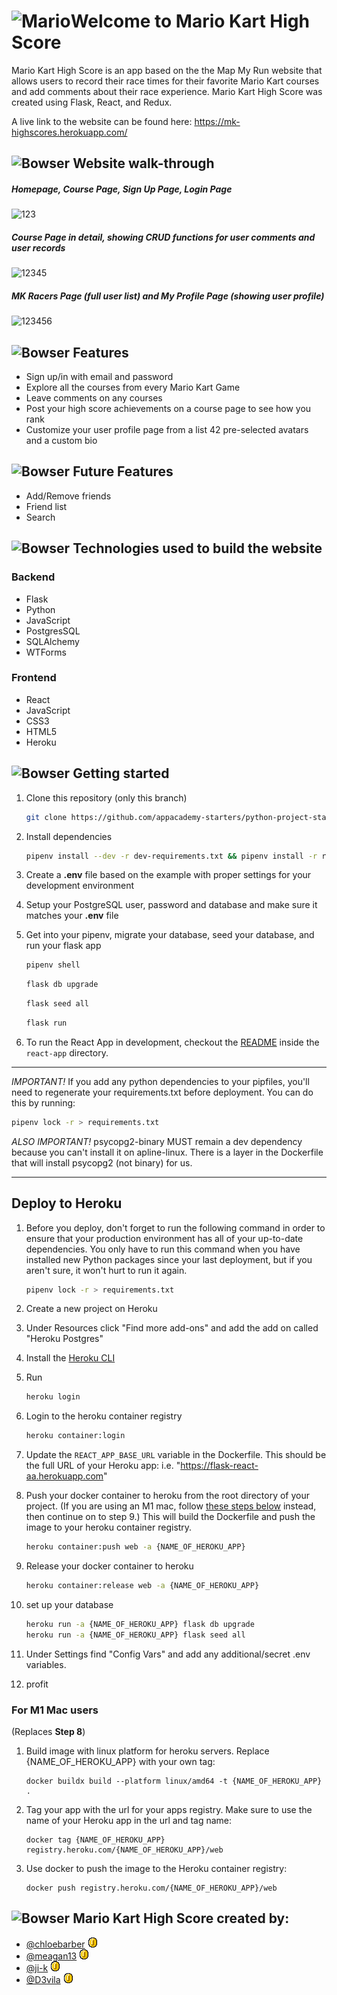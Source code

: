 # ![Mario](https://emojis.slackmojis.com/emojis/images/1450319446/47/mario.gif?1450319446)Welcome to Mario Kart High Score 
Mario Kart High Score is an app based on the the Map My Run website that allows users to record their race times for their favorite Mario Kart courses and add comments about their race experience. Mario Kart High Score was created using Flask, React, and Redux.

A live link to the website can be found here: https://mk-highscores.herokuapp.com/

## ![Bowser](https://emojis.slackmojis.com/emojis/images/1494971113/2264/bowsermariokart.gif?1494971113) Website walk-through
##### Homepage, Course Page, Sign Up Page, Login Page
![123](https://user-images.githubusercontent.com/79862908/130370698-7e7df97c-6b0e-4dc0-af46-f1bfb5c4da4a.gif)

##### Course Page in detail, showing CRUD functions for user comments and user records
![12345](https://user-images.githubusercontent.com/79862908/130370717-2db9871a-ec0b-4069-b70f-82c2449139ca.gif)

##### MK Racers Page (full user list) and My Profile Page (showing user profile)
![123456](https://user-images.githubusercontent.com/79862908/130370730-e517e717-7a21-4705-ac96-2e2d3de3a57f.gif)

## ![Bowser](https://emojis.slackmojis.com/emojis/images/1494971113/2264/bowsermariokart.gif?1494971113) Features
* Sign up/in with email and password
* Explore all the courses from every Mario Kart Game
* Leave comments on any courses
* Post your high score achievements on a course page to see how you rank
* Customize your user profile page from a list 42 pre-selected avatars and a custom bio

## ![Bowser](https://emojis.slackmojis.com/emojis/images/1494971113/2264/bowsermariokart.gif?1494971113) Future Features
* Add/Remove friends
* Friend list
* Search 


## ![Bowser](https://emojis.slackmojis.com/emojis/images/1494971113/2264/bowsermariokart.gif?1494971113) Technologies used to build the website
### Backend
* Flask
* Python
* JavaScript
* PostgresSQL
* SQLAlchemy
* WTForms
### Frontend
* React
* JavaScript
* CSS3
* HTML5
* Heroku

## ![Bowser](https://emojis.slackmojis.com/emojis/images/1494971113/2264/bowsermariokart.gif?1494971113) Getting started

1. Clone this repository (only this branch)

   ```bash
   git clone https://github.com/appacademy-starters/python-project-starter.git
   ```

2. Install dependencies

      ```bash
      pipenv install --dev -r dev-requirements.txt && pipenv install -r requirements.txt
      ```

3. Create a **.env** file based on the example with proper settings for your
   development environment
4. Setup your PostgreSQL user, password and database and make sure it matches your **.env** file

5. Get into your pipenv, migrate your database, seed your database, and run your flask app

   ```bash
   pipenv shell
   ```

   ```bash
   flask db upgrade
   ```

   ```bash
   flask seed all
   ```

   ```bash
   flask run
   ```

6. To run the React App in development, checkout the [README](./react-app/README.md) inside the `react-app` directory.

***
*IMPORTANT!*
   If you add any python dependencies to your pipfiles, you'll need to regenerate your requirements.txt before deployment.
   You can do this by running:

   ```bash
   pipenv lock -r > requirements.txt
   ```

*ALSO IMPORTANT!*
   psycopg2-binary MUST remain a dev dependency because you can't install it on apline-linux.
   There is a layer in the Dockerfile that will install psycopg2 (not binary) for us.
***

## Deploy to Heroku

1. Before you deploy, don't forget to run the following command in order to
ensure that your production environment has all of your up-to-date
dependencies. You only have to run this command when you have installed new
Python packages since your last deployment, but if you aren't sure, it won't
hurt to run it again.

   ```bash
   pipenv lock -r > requirements.txt
   ```

2. Create a new project on Heroku
3. Under Resources click "Find more add-ons" and add the add on called "Heroku Postgres"
4. Install the [Heroku CLI](https://devcenter.heroku.com/articles/heroku-command-line)
5. Run

   ```bash
   heroku login
   ```

6. Login to the heroku container registry

   ```bash
   heroku container:login
   ```

7. Update the `REACT_APP_BASE_URL` variable in the Dockerfile.
   This should be the full URL of your Heroku app: i.e. "https://flask-react-aa.herokuapp.com"
8. Push your docker container to heroku from the root directory of your project.
   (If you are using an M1 mac, follow [these steps below](#for-m1-mac-users) instead, then continue on to step 9.)
   This will build the Dockerfile and push the image to your heroku container registry.

   ```bash
   heroku container:push web -a {NAME_OF_HEROKU_APP}
   ```

9. Release your docker container to heroku

      ```bash
      heroku container:release web -a {NAME_OF_HEROKU_APP}
      ```

10. set up your database

      ```bash
      heroku run -a {NAME_OF_HEROKU_APP} flask db upgrade
      heroku run -a {NAME_OF_HEROKU_APP} flask seed all
      ```

11. Under Settings find "Config Vars" and add any additional/secret .env
variables.

12. profit

### For M1 Mac users

(Replaces **Step 8**)

1. Build image with linux platform for heroku servers. Replace
{NAME_OF_HEROKU_APP} with your own tag:

   ```bash=
   docker buildx build --platform linux/amd64 -t {NAME_OF_HEROKU_APP} .
   ```

2. Tag your app with the url for your apps registry. Make sure to use the name
of your Heroku app in the url and tag name:

   ```bash=2
   docker tag {NAME_OF_HEROKU_APP} registry.heroku.com/{NAME_OF_HEROKU_APP}/web
   ```

3. Use docker to push the image to the Heroku container registry:

   ```bash=3
   docker push registry.heroku.com/{NAME_OF_HEROKU_APP}/web
   ```
## ![Bowser](https://emojis.slackmojis.com/emojis/images/1494971113/2264/bowsermariokart.gif?1494971113) Mario Kart High Score created by:
- [@chloebarber](https://github.com/chloebarber) ![Coin-pip](https://github.com/snipe/awesome-emoji/blob/master/gaming/mario/Coin-Pip.gif?raw=true)
- [@meagan13](https://github.com/meagan13) ![Coin-pip](https://github.com/snipe/awesome-emoji/blob/master/gaming/mario/Coin-Pip.gif?raw=true)
- [@ji-k](https://github.com/ji-k) ![Coin-pip](https://github.com/snipe/awesome-emoji/blob/master/gaming/mario/Coin-Pip.gif?raw=true)
- [@D3vila](https://github.com/D3vila) ![Coin-pip](https://github.com/snipe/awesome-emoji/blob/master/gaming/mario/Coin-Pip.gif?raw=true)
